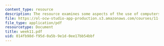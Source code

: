 ```yaml
---
content_type: resource
description: The resource examines some aspects of the use of computers in the classroom.
file: https://ol-ocw-studio-app-production.s3.amazonaws.com/courses/11-128-information-technology-and-the-labor-market-spring-2005/014fb98df95d0a5b9e1d0ee17bb54bbf_week11.pdf
file_type: application/pdf
resourcetype: Document
title: week11.pdf
uid: 014fb98d-f95d-0a5b-9e1d-0ee17bb54bbf
---
```

